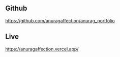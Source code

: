 ## Github 
https://github.com/anuragaffection/anurag_portfolio

## Live 
https://anuragaffection.vercel.app/